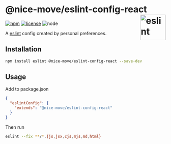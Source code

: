 # @nice-move/eslint-config-react [<img src="https://cdn.worldvectorlogo.com/logos/eslint-1.svg" alt="eslint" height="80" align="right">][eslint]

[![npm][npm-badge]][npm-url]
[![license][license-badge]][github-url]
![node][node-badge]

A [eslint] config created by personal preferences.

## Installation

```bash
npm install eslint @nice-move/eslint-config-react --save-dev
```

## Usage

Add to package.json

```json
{
  "eslintConfig": {
    "extends": "@nice-move/eslint-config-react"
  }
}
```

Then run

```bash
eslint --fix **/*.{js,jsx,cjs,mjs,md,html}
```

[eslint]: https://eslint.org/
[npm-url]: https://www.npmjs.com/package/@nice-move/eslint-config-react
[npm-badge]: https://img.shields.io/npm/v/@nice-move/eslint-config-react.svg?style=flat-square&logo=npm
[github-url]: https://github.com/airkro/nice-move/tree/master/packages/eslint-config-react#readme
[node-badge]: https://img.shields.io/node/v/@nice-move/eslint-config-react.svg?style=flat-square&colorB=green&logo=node.js
[license-badge]: https://img.shields.io/npm/l/@nice-move/eslint-config-react.svg?style=flat-square&colorB=blue&logo=github
